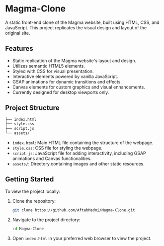 # Magma-Clone

A static front-end clone of the Magma website, built using HTML, CSS, and JavaScript. This project replicates the visual design and layout of the original site.

## Features

- Static replication of the Magma website's layout and design.
- Utilizes semantic HTML5 elements.
- Styled with CSS for visual presentation.
- Interactive elements powered by vanilla JavaScript.
- GSAP animations for dynamic transitions and effects.
- Canvas elements for custom graphics and visual enhancements.
- Currently designed for desktop viewports only.

## Project Structure



```bash
├── index.html
├── style.css
├── script.js
└── assets/
```



- `index.html`: Main HTML file containing the structure of the webpage.
- `style.css`: CSS file for styling the webpage.
- `script.js`: JavaScript file for adding interactivity, including GSAP animations and Canvas functionalities.
- `assets/`: Directory containing images and other static resources.

## Getting Started

To view the project locally:

1. Clone the repository:

   ```bash
   git clone https://github.com/AftabMadni/Magma-Clone.git
   ```



2. Navigate to the project directory:

   ```bash
   cd Magma-Clone
   ```



3. Open `index.html` in your preferred web browser to view the project.
